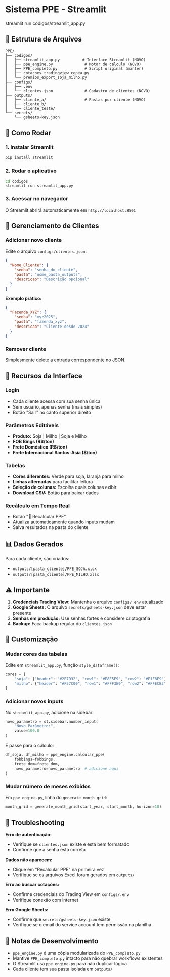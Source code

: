 # Sistema PPE - Streamlit

streamlit run codigos/streamlit_app.py

## 📁 Estrutura de Arquivos

```
PPE/
├── codigos/
│   ├── streamlit_app.py          # Interface Streamlit (NOVO)
│   ├── ppe_engine.py              # Motor de cálculo (NOVO)
│   ├── PPE_completo.py            # Script original (manter)
│   ├── cotacoes_tradingview_cepea.py
│   └── premios_export_soja_milho.py
├── configs/
│   ├── .env
│   └── clientes.json              # Cadastro de clientes (NOVO)
├── outputs/
│   ├── cliente_a/                 # Pastas por cliente (NOVO)
│   ├── cliente_b/
│   └── cliente_teste/
└── secrets/
    └── gsheets-key.json
```

## 🚀 Como Rodar

### 1. Instalar Streamlit
```bash
pip install streamlit
```

### 2. Rodar o aplicativo
```bash
cd codigos
streamlit run streamlit_app.py
```

### 3. Acessar no navegador
O Streamlit abrirá automaticamente em `http://localhost:8501`

## 🔐 Gerenciamento de Clientes

### Adicionar novo cliente

Edite o arquivo `configs/clientes.json`:

```json
{
  "Nome_Cliente": {
    "senha": "senha_do_cliente",
    "pasta": "nome_pasta_outputs",
    "descricao": "Descrição opcional"
  }
}
```

**Exemplo prático:**
```json
{
  "Fazenda_XYZ": {
    "senha": "xyz2025",
    "pasta": "fazenda_xyz",
    "descricao": "Cliente desde 2024"
  }
}
```

### Remover cliente
Simplesmente delete a entrada correspondente no JSON.

## 🎨 Recursos da Interface

### Login
- Cada cliente acessa com sua senha única
- Sem usuário, apenas senha (mais simples)
- Botão "Sair" no canto superior direito

### Parâmetros Editáveis
- **Produto:** Soja | Milho | Soja e Milho
- **FOB Bings (R$/ton)**
- **Frete Doméstico (R$/ton)**
- **Frete Internacional Santos-Ásia ($/ton)**

### Tabelas
- **Cores diferentes:** Verde para soja, laranja para milho
- **Linhas alternadas** para facilitar leitura
- **Seleção de colunas:** Escolha quais colunas exibir
- **Download CSV:** Botão para baixar dados

### Recálculo em Tempo Real
- Botão "🔄 Recalcular PPE"
- Atualiza automaticamente quando inputs mudam
- Salva resultados na pasta do cliente

## 📊 Dados Gerados

Para cada cliente, são criados:
- `outputs/[pasta_cliente]/PPE_SOJA.xlsx`
- `outputs/[pasta_cliente]/PPE_MILHO.xlsx`

## ⚠️ Importante

1. **Credenciais Trading View:** Mantenha o arquivo `configs/.env` atualizado
2. **Google Sheets:** O arquivo `secrets/gsheets-key.json` deve estar presente
3. **Senhas em produção:** Use senhas fortes e considere criptografia
4. **Backup:** Faça backup regular do `clientes.json`

## 🔧 Customização

### Mudar cores das tabelas
Edite em `streamlit_app.py`, função `style_dataframe()`:
```python
cores = {
    "soja": {"header": "#2E7D32", "row1": "#E8F5E9", "row2": "#F1F8E9"},
    "milho": {"header": "#F57C00", "row1": "#FFF3E0", "row2": "#FFECB3"}
}
```

### Adicionar novos inputs
No `streamlit_app.py`, adicione na sidebar:
```python
novo_parametro = st.sidebar.number_input(
    "Novo Parâmetro:",
    value=100.0
)
```

E passe para o cálculo:
```python
df_soja, df_milho = ppe_engine.calcular_ppe(
    fobbings=fobbings,
    frete_dom=frete_dom,
    novo_parametro=novo_parametro  # adicione aqui
)
```

### Mudar número de meses exibidos
Em `ppe_engine.py`, linha do `generate_month_grid`:
```python
month_grid = generate_month_grid(start_year, start_month, horizon=10)  # mude 10
```

## 🐛 Troubleshooting

**Erro de autenticação:**
- Verifique se `clientes.json` existe e está bem formatado
- Confirme que a senha está correta

**Dados não aparecem:**
- Clique em "Recalcular PPE" na primeira vez
- Verifique se os arquivos Excel foram gerados em `outputs/`

**Erro ao buscar cotações:**
- Confirme credenciais do Trading View em `configs/.env`
- Verifique conexão com internet

**Erro Google Sheets:**
- Confirme que `secrets/gsheets-key.json` existe
- Verifique se o email do service account tem permissão na planilha

## 📝 Notas de Desenvolvimento

- `ppe_engine.py` é uma cópia modularizada do `PPE_completo.py`
- Mantive `PPE_completo.py` intacto para não quebrar workflows existentes
- O Streamlit usa `ppe_engine.py` para não duplicar lógica
- Cada cliente tem sua pasta isolada em `outputs/`